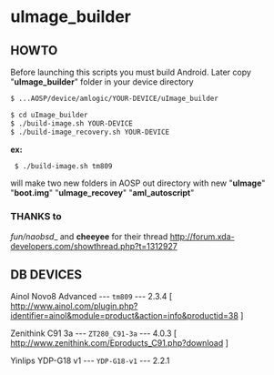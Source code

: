 
# uImage_builder

## HOWTO

Before launching this scripts you must build Android.
Later copy "__uImage_builder__" folder in your device directory

``` bash
$ ...AOSP/device/amlogic/YOUR-DEVICE/uImage_builder

$ cd uImage_builder
$ ./build-image.sh YOUR-DEVICE
$ ./build-image_recovery.sh YOUR-DEVICE
```

 __ex:__
``` bash
 $ ./build-image.sh tm809
```

will make two new folders in AOSP out directory with new
"__uImage__" "__boot.img__" "__uImage_recovey__" "__aml_autoscript__"

### THANKS to
__fun_/naobsd__ and __cheeyee__
for their thread http://forum.xda-developers.com/showthread.php?t=1312927

## DB DEVICES

Ainol Novo8 Advanced --- `tm809` --- 2.3.4
[ http://www.ainol.com/plugin.php?identifier=ainol&module=product&action=info&productid=38 ]

Zenithink C91 3a --- `ZT280_C91-3a` --- 4.0.3
[ http://www.zenithink.com/Eproducts_C91.php?download ]

Yinlips YDP-G18 v1 --- `YDP-G18-v1` --- 2.2.1

